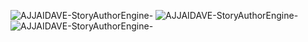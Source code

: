 ![AJJAIDAVE-StoryAuthorEngine-](https://github.com/StateDocuments/Maryland/blob/master/faststream.jpg)
![AJJAIDAVE-StoryAuthorEngine-](https://github.com/StateDocuments/Maryland/blob/master/mjpg.jpg)
![AJJAIDAVE-StoryAuthorEngine-](https://github.com/StateDocuments/Maryland/blob/master/video.jpg)
